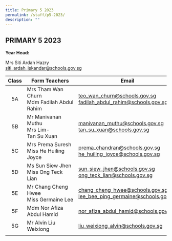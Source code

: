 ```yaml
---
title: Primary 5 2023
permalink: /staff/p5-2023/
description: ""
---
```

## PRIMARY 5 2023

**Year Head:** 

Mrs Siti Ardah Hazry<br>
[siti\_ardah\_iskandar@schools.gov.sg](mailto:siti_ardah_iskandar@schools.gov.sg)

| Class  | Form Teachers  | Email  |
|:-:|---|---|
| 5A  | Mrs Tham Wan Churn <br>Mdm Fadilah Abdul Rahim  | [teo\_wan\_churn@schools.gov.sg](mailto:teo_wan_churn@schools.gov.sg)   <br>[fadilah\_abdul\_rahim@schools.gov.sg](mailto:fadilah_abdul_rahim@schools.gov.sg)  |
| 5B  | Mr Manivanan Muthu<br>Mrs Lim-Tan Su Xuan  | [manivanan\_muthu@schools.gov.sg](mailto:manivanan_muthu@schools.gov.sg)  <br>[tan\_su\_xuan@schools.gov.sg](mailto:tan_su_xuan@schools.gov.sg)  |
| 5C  | Mrs Prema Suresh<br>Miss He Huiling Joyce  | [prema\_chandran@schools.gov.sg](mailto:prema_chandran@schools.gov.sg)   <br>[he\_huiling\_joyce@schools.gov.sg](mailto:he_huiling_joyce@schools.gov.sg)  |
| 5D  | Ms Sun Siew Jhen  <br>Miss Ong Teck Lian  | [sun\_siew\_jhen@schools.gov.sg](mailto:sun_siew_jhen@schools.gov.sg)  <br>[ong\_teck\_lian@schools.gov.sg](mailto:ong_teck_lian@schools.gov.sg)  |
| 5E  | Mr Chang Cheng Hwee  <br>Miss Germaine Lee  | [chang\_cheng\_hwee@schools.gov.sg](mailto:chang_cheng_hwee@schools.gov.sg)   <br>[lee\_bee\_ping\_germaine@schools.gov.sg](mailto:lee_bee_ping_germaine@schools.gov.sg)  |
| 5F  | Mdm Nor Afiza Abdul Hamid  | [nor\_afiza\_abdul\_hamid@schools.gov.sg](mailto:nor_afiza_abdul_hamid@schools.gov.sg)  |
| 5G  | Mr Alvin Liu Weixiong  | [liu\_weixiong\_alvin@schools.gov.sg](mailto:liu_weixiong_alvin@schools.gov.sg)  |
|   |   |   |

